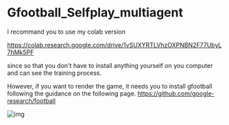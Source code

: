 # Gfootball_Selfplay_multiagent
I recommand you to use my colab version

https://colab.research.google.com/drive/1vSUXYRTLVhzOXPNBN2F77UbyL7hMk5PF

since so that you don't have to install anything yourself on you computer and can see the training process.

However, if you want to render the game, it needs you to install gfootball following the guidance on the following page.
https://github.com/google-research/football

![img](https://github.com/CoderNoMercy/Gfootball_Selfplay_multiagent/tree/master/result/football_gif.gif)
